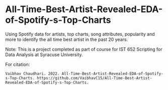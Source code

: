 # All-Time-Best-Artist-Revealed-EDA-of-Spotify-s-Top-Charts
Using Spotify data for artists, top charts, song attributes, popularity and more to identify the all time best artist in the past 20 years.


Note: This is a project completed as part of course for IST 652 Scripting for Data Analysis at Syracuse University.

For citation:

    Vaibhav Chaudhari. 2022. All-Time-Best-Artist-Revealed-EDA-of-Spotify-s-Top-Charts. https://github.com/VaibhavC15/All-Time-Best-Artist-Revealed-EDA-of-Spotify-s-Top-Charts.
